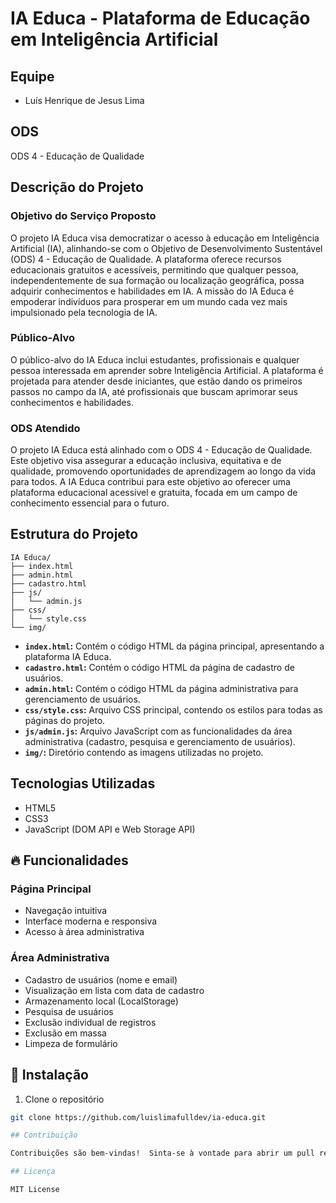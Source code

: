 # IA Educa - Plataforma de Educação em Inteligência Artificial

## Equipe

* Luís Henrique de Jesus Lima


## ODS

ODS 4 - Educação de Qualidade

## Descrição do Projeto

### Objetivo do Serviço Proposto

O projeto IA Educa visa democratizar o acesso à educação em Inteligência Artificial (IA), alinhando-se com o Objetivo de Desenvolvimento Sustentável (ODS) 4 - Educação de Qualidade. A plataforma oferece recursos educacionais gratuitos e acessíveis, permitindo que qualquer pessoa, independentemente de sua formação ou localização geográfica, possa adquirir conhecimentos e habilidades em IA. A missão do IA Educa é empoderar indivíduos para prosperar em um mundo cada vez mais impulsionado pela tecnologia de IA.

### Público-Alvo

O público-alvo do IA Educa inclui estudantes, profissionais e qualquer pessoa interessada em aprender sobre Inteligência Artificial. A plataforma é projetada para atender desde iniciantes, que estão dando os primeiros passos no campo da IA, até profissionais que buscam aprimorar seus conhecimentos e habilidades.

### ODS Atendido

O projeto IA Educa está alinhado com o ODS 4 - Educação de Qualidade. Este objetivo visa assegurar a educação inclusiva, equitativa e de qualidade, promovendo oportunidades de aprendizagem ao longo da vida para todos. A IA Educa contribui para este objetivo ao oferecer uma plataforma educacional acessível e gratuita, focada em um campo de conhecimento essencial para o futuro.

## Estrutura do Projeto

```
IA Educa/
├── index.html
├── admin.html
├── cadastro.html
├── js/
│   └── admin.js
├── css/
│   └── style.css
└── img/
```

* **`index.html`:** Contém o código HTML da página principal, apresentando a plataforma IA Educa.
* **`cadastro.html`:** Contém o código HTML da página de cadastro de usuários.
* **`admin.html`:** Contém o código HTML da página administrativa para gerenciamento de usuários.
* **`css/style.css`:** Arquivo CSS principal, contendo os estilos para todas as páginas do projeto.
* **`js/admin.js`:** Arquivo JavaScript com as funcionalidades da área administrativa (cadastro, pesquisa e gerenciamento de usuários).
* **`img/`:** Diretório contendo as imagens utilizadas no projeto.


## Tecnologias Utilizadas

* HTML5
* CSS3
* JavaScript (DOM API e Web Storage API)

## 🔥 Funcionalidades

### Página Principal
- Navegação intuitiva
- Interface moderna e responsiva
- Acesso à área administrativa

### Área Administrativa
- Cadastro de usuários (nome e email)
- Visualização em lista com data de cadastro
- Armazenamento local (LocalStorage)
- Pesquisa de usuários
- Exclusão individual de registros
- Exclusão em massa
- Limpeza de formulário

## 🚀 Instalação

1. Clone o repositório
```bash
git clone https://github.com/luislimafulldev/ia-educa.git

## Contribuição

Contribuições são bem-vindas!  Sinta-se à vontade para abrir um pull request.

## Licença

MIT License
